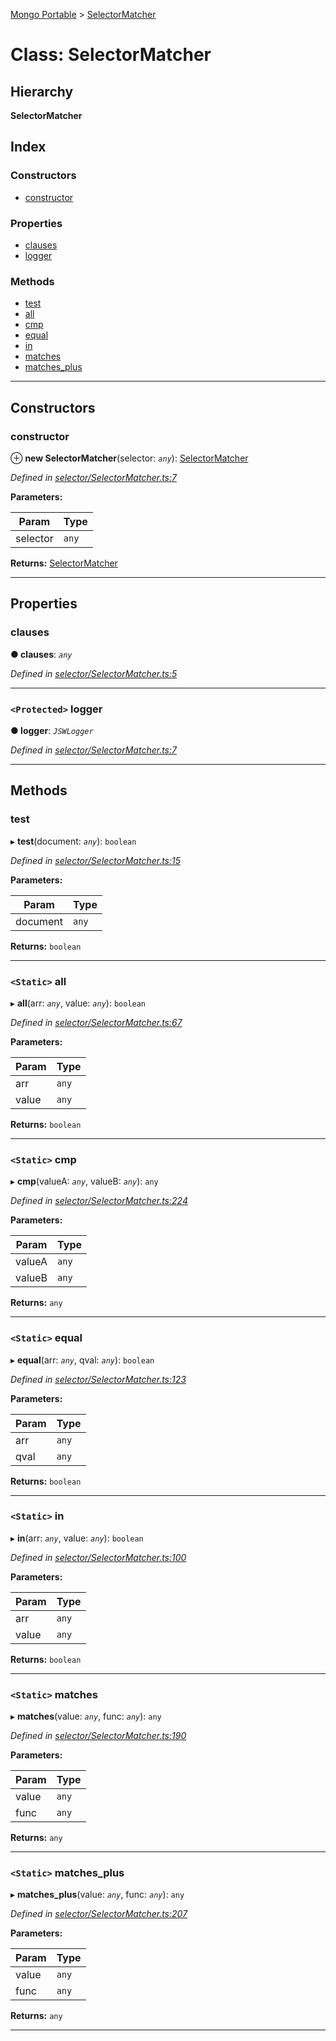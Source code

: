[Mongo Portable](../README.md) > [SelectorMatcher](../classes/selectormatcher.md)

# Class: SelectorMatcher

## Hierarchy

**SelectorMatcher**

## Index

### Constructors

* [constructor](selectormatcher.md#constructor)

### Properties

* [clauses](selectormatcher.md#clauses)
* [logger](selectormatcher.md#logger)

### Methods

* [test](selectormatcher.md#test)
* [all](selectormatcher.md#all)
* [cmp](selectormatcher.md#cmp)
* [equal](selectormatcher.md#equal)
* [in](selectormatcher.md#in)
* [matches](selectormatcher.md#matches)
* [matches_plus](selectormatcher.md#matches_plus)

---

## Constructors

<a id="constructor"></a>

###  constructor

⊕ **new SelectorMatcher**(selector: *`any`*): [SelectorMatcher](selectormatcher.md)

*Defined in [selector/SelectorMatcher.ts:7](https://github.com/EastolfiWebDev/MongoPortable/blob/d5d3826/src/selector/SelectorMatcher.ts#L7)*

**Parameters:**

| Param | Type |
| ------ | ------ |
| selector | `any` |

**Returns:** [SelectorMatcher](selectormatcher.md)

___

## Properties

<a id="clauses"></a>

###  clauses

**● clauses**: *`any`*

*Defined in [selector/SelectorMatcher.ts:5](https://github.com/EastolfiWebDev/MongoPortable/blob/d5d3826/src/selector/SelectorMatcher.ts#L5)*

___
<a id="logger"></a>

### `<Protected>` logger

**● logger**: *`JSWLogger`*

*Defined in [selector/SelectorMatcher.ts:7](https://github.com/EastolfiWebDev/MongoPortable/blob/d5d3826/src/selector/SelectorMatcher.ts#L7)*

___

## Methods

<a id="test"></a>

###  test

▸ **test**(document: *`any`*): `boolean`

*Defined in [selector/SelectorMatcher.ts:15](https://github.com/EastolfiWebDev/MongoPortable/blob/d5d3826/src/selector/SelectorMatcher.ts#L15)*

**Parameters:**

| Param | Type |
| ------ | ------ |
| document | `any` |

**Returns:** `boolean`

___
<a id="all"></a>

### `<Static>` all

▸ **all**(arr: *`any`*, value: *`any`*): `boolean`

*Defined in [selector/SelectorMatcher.ts:67](https://github.com/EastolfiWebDev/MongoPortable/blob/d5d3826/src/selector/SelectorMatcher.ts#L67)*

**Parameters:**

| Param | Type |
| ------ | ------ |
| arr | `any` |
| value | `any` |

**Returns:** `boolean`

___
<a id="cmp"></a>

### `<Static>` cmp

▸ **cmp**(valueA: *`any`*, valueB: *`any`*): `any`

*Defined in [selector/SelectorMatcher.ts:224](https://github.com/EastolfiWebDev/MongoPortable/blob/d5d3826/src/selector/SelectorMatcher.ts#L224)*

**Parameters:**

| Param | Type |
| ------ | ------ |
| valueA | `any` |
| valueB | `any` |

**Returns:** `any`

___
<a id="equal"></a>

### `<Static>` equal

▸ **equal**(arr: *`any`*, qval: *`any`*): `boolean`

*Defined in [selector/SelectorMatcher.ts:123](https://github.com/EastolfiWebDev/MongoPortable/blob/d5d3826/src/selector/SelectorMatcher.ts#L123)*

**Parameters:**

| Param | Type |
| ------ | ------ |
| arr | `any` |
| qval | `any` |

**Returns:** `boolean`

___
<a id="in"></a>

### `<Static>` in

▸ **in**(arr: *`any`*, value: *`any`*): `boolean`

*Defined in [selector/SelectorMatcher.ts:100](https://github.com/EastolfiWebDev/MongoPortable/blob/d5d3826/src/selector/SelectorMatcher.ts#L100)*

**Parameters:**

| Param | Type |
| ------ | ------ |
| arr | `any` |
| value | `any` |

**Returns:** `boolean`

___
<a id="matches"></a>

### `<Static>` matches

▸ **matches**(value: *`any`*, func: *`any`*): `any`

*Defined in [selector/SelectorMatcher.ts:190](https://github.com/EastolfiWebDev/MongoPortable/blob/d5d3826/src/selector/SelectorMatcher.ts#L190)*

**Parameters:**

| Param | Type |
| ------ | ------ |
| value | `any` |
| func | `any` |

**Returns:** `any`

___
<a id="matches_plus"></a>

### `<Static>` matches_plus

▸ **matches_plus**(value: *`any`*, func: *`any`*): `any`

*Defined in [selector/SelectorMatcher.ts:207](https://github.com/EastolfiWebDev/MongoPortable/blob/d5d3826/src/selector/SelectorMatcher.ts#L207)*

**Parameters:**

| Param | Type |
| ------ | ------ |
| value | `any` |
| func | `any` |

**Returns:** `any`

___

